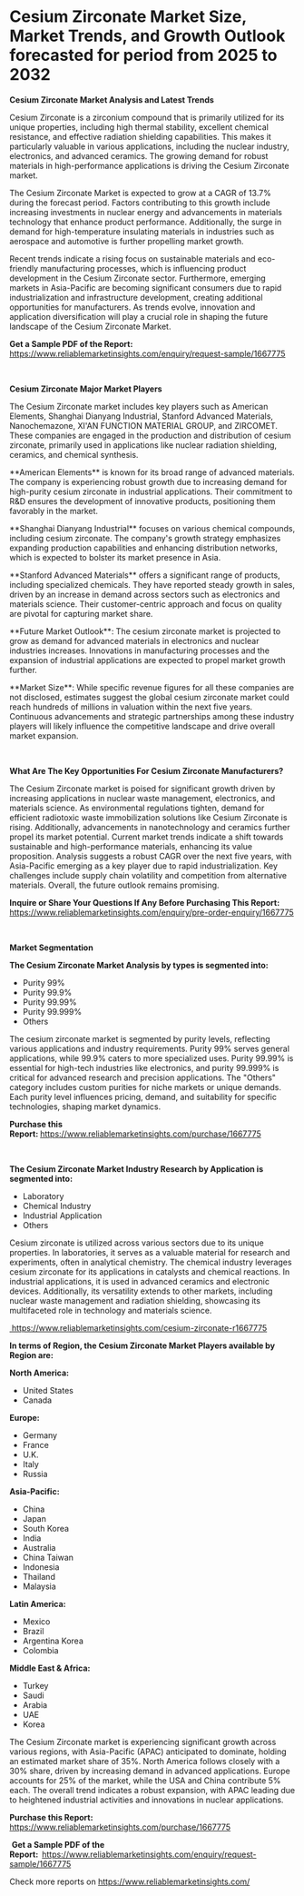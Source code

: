 <p><h1>Cesium Zirconate Market Size, Market Trends, and Growth Outlook forecasted for period from 2025 to 2032</h1></p><p><strong>Cesium Zirconate Market Analysis and Latest Trends</strong></p>
<p><p>Cesium Zirconate is a zirconium compound that is primarily utilized for its unique properties, including high thermal stability, excellent chemical resistance, and effective radiation shielding capabilities. This makes it particularly valuable in various applications, including the nuclear industry, electronics, and advanced ceramics. The growing demand for robust materials in high-performance applications is driving the Cesium Zirconate market.</p><p>The Cesium Zirconate Market is expected to grow at a CAGR of 13.7% during the forecast period. Factors contributing to this growth include increasing investments in nuclear energy and advancements in materials technology that enhance product performance. Additionally, the surge in demand for high-temperature insulating materials in industries such as aerospace and automotive is further propelling market growth.</p><p>Recent trends indicate a rising focus on sustainable materials and eco-friendly manufacturing processes, which is influencing product development in the Cesium Zirconate sector. Furthermore, emerging markets in Asia-Pacific are becoming significant consumers due to rapid industrialization and infrastructure development, creating additional opportunities for manufacturers. As trends evolve, innovation and application diversification will play a crucial role in shaping the future landscape of the Cesium Zirconate Market.</p></p>
<p><strong>Get a Sample PDF of the Report:&nbsp;</strong> <a href="https://www.reliablemarketinsights.com/enquiry/request-sample/1667775?utm_campaign=1937&utm_medium=2&utm_source=Github&utm_content=ia&utm_term=08032025&utm_id=cesium-zirconate">https://www.reliablemarketinsights.com/enquiry/request-sample/1667775</a></p>
<p>&nbsp;</p>
<p><strong>Cesium Zirconate Major Market Players</strong></p>
<p><p>The Cesium Zirconate market includes key players such as American Elements, Shanghai Dianyang Industrial, Stanford Advanced Materials, Nanochemazone, XI'AN FUNCTION MATERIAL GROUP, and ZIRCOMET. These companies are engaged in the production and distribution of cesium zirconate, primarily used in applications like nuclear radiation shielding, ceramics, and chemical synthesis.</p><p>**American Elements** is known for its broad range of advanced materials. The company is experiencing robust growth due to increasing demand for high-purity cesium zirconate in industrial applications. Their commitment to R&D ensures the development of innovative products, positioning them favorably in the market. </p><p>**Shanghai Dianyang Industrial** focuses on various chemical compounds, including cesium zirconate. The company's growth strategy emphasizes expanding production capabilities and enhancing distribution networks, which is expected to bolster its market presence in Asia.</p><p>**Stanford Advanced Materials** offers a significant range of products, including specialized chemicals. They have reported steady growth in sales, driven by an increase in demand across sectors such as electronics and materials science. Their customer-centric approach and focus on quality are pivotal for capturing market share.</p><p>**Future Market Outlook**: The cesium zirconate market is projected to grow as demand for advanced materials in electronics and nuclear industries increases. Innovations in manufacturing processes and the expansion of industrial applications are expected to propel market growth further.</p><p>**Market Size**: While specific revenue figures for all these companies are not disclosed, estimates suggest the global cesium zirconate market could reach hundreds of millions in valuation within the next five years. Continuous advancements and strategic partnerships among these industry players will likely influence the competitive landscape and drive overall market expansion.</p></p>
<p>&nbsp;</p>
<p><strong>What Are The Key Opportunities For Cesium Zirconate Manufacturers?</strong></p>
<p><p>The Cesium Zirconate market is poised for significant growth driven by increasing applications in nuclear waste management, electronics, and materials science. As environmental regulations tighten, demand for efficient radiotoxic waste immobilization solutions like Cesium Zirconate is rising. Additionally, advancements in nanotechnology and ceramics further propel its market potential. Current market trends indicate a shift towards sustainable and high-performance materials, enhancing its value proposition. Analysis suggests a robust CAGR over the next five years, with Asia-Pacific emerging as a key player due to rapid industrialization. Key challenges include supply chain volatility and competition from alternative materials. Overall, the future outlook remains promising.</p></p>
<p><strong>Inquire or Share Your Questions If Any Before Purchasing This Report:</strong> <a href="https://www.reliablemarketinsights.com/enquiry/pre-order-enquiry/1667775?utm_campaign=1937&utm_medium=2&utm_source=Github&utm_content=ia&utm_term=08032025&utm_id=cesium-zirconate">https://www.reliablemarketinsights.com/enquiry/pre-order-enquiry/1667775</a></p>
<p>&nbsp;</p>
<p><strong>Market Segmentation</strong></p>
<p><strong>The Cesium Zirconate Market Analysis by types is segmented into:</strong></p>
<p><ul><li>Purity 99%</li><li>Purity 99.9%</li><li>Purity 99.99%</li><li>Purity 99.999%</li><li>Others</li></ul></p>
<p><p>The cesium zirconate market is segmented by purity levels, reflecting various applications and industry requirements. Purity 99% serves general applications, while 99.9% caters to more specialized uses. Purity 99.99% is essential for high-tech industries like electronics, and purity 99.999% is critical for advanced research and precision applications. The "Others" category includes custom purities for niche markets or unique demands. Each purity level influences pricing, demand, and suitability for specific technologies, shaping market dynamics.</p></p>
<p><strong>Purchase this Report:&nbsp;</strong><a href="https://www.reliablemarketinsights.com/purchase/1667775?utm_campaign=1937&utm_medium=2&utm_source=Github&utm_content=ia&utm_term=08032025&utm_id=cesium-zirconate">https://www.reliablemarketinsights.com/purchase/1667775</a></p>
<p>&nbsp;</p>
<p><strong>The Cesium Zirconate Market Industry Research by Application is segmented into:</strong></p>
<p><ul><li>Laboratory</li><li>Chemical Industry</li><li>Industrial Application</li><li>Others</li></ul></p>
<p><p>Cesium zirconate is utilized across various sectors due to its unique properties. In laboratories, it serves as a valuable material for research and experiments, often in analytical chemistry. The chemical industry leverages cesium zirconate for its applications in catalysts and chemical reactions. In industrial applications, it is used in advanced ceramics and electronic devices. Additionally, its versatility extends to other markets, including nuclear waste management and radiation shielding, showcasing its multifaceted role in technology and materials science.</p></p>
<p><a href="https://www.reliablemarketinsights.com/cesium-zirconate-r1667775?utm_campaign=1937&utm_medium=2&utm_source=Github&utm_content=ia&utm_term=08032025&utm_id=cesium-zirconate">&nbsp;https://www.reliablemarketinsights.com/cesium-zirconate-r1667775</a></p>
<p><strong>In terms of Region, the Cesium Zirconate Market Players available by Region are:</strong></p>
<p>
    <p> <strong> North America: </strong>
        <ul>
            <li>United States</li>
            <li>Canada</li>
        </ul>
        </p> 
    <p> <strong> Europe: </strong>
        <ul>
            <li>Germany</li>
            <li>France</li>
            <li>U.K.</li>
            <li>Italy</li>
            <li>Russia</li>
        </ul>
        </p> 
    <p> <strong> Asia-Pacific: </strong>
        <ul>
            <li>China</li>
            <li>Japan</li>
            <li>South Korea</li>
            <li>India</li>
            <li>Australia</li>
            <li>China Taiwan</li>
            <li>Indonesia</li>
            <li>Thailand</li>
            <li>Malaysia</li>
        </ul>
        </p> 
    <p> <strong> Latin America: </strong>
        <ul>
            <li>Mexico</li>
            <li>Brazil</li>
            <li>Argentina Korea</li>
            <li>Colombia</li>
        </ul>
        </p> 
    <p> <strong> Middle East & Africa: </strong>
        <ul>
            <li>Turkey</li>
            <li>Saudi</li>
            <li>Arabia</li>
            <li>UAE</li>
            <li>Korea</li>
        </ul>
    </p>
    </p>
<p><p>The Cesium Zirconate market is experiencing significant growth across various regions, with Asia-Pacific (APAC) anticipated to dominate, holding an estimated market share of 35%. North America follows closely with a 30% share, driven by increasing demand in advanced applications. Europe accounts for 25% of the market, while the USA and China contribute 5% each. The overall trend indicates a robust expansion, with APAC leading due to heightened industrial activities and innovations in nuclear applications.</p></p>
<p><strong>Purchase this Report: </strong><a href="https://www.reliablemarketinsights.com/purchase/1667775?utm_campaign=1937&utm_medium=2&utm_source=Github&utm_content=ia&utm_term=08032025&utm_id=cesium-zirconate">https://www.reliablemarketinsights.com/purchase/1667775</a></p>
<p>&nbsp;<strong>Get a Sample PDF of the Report:&nbsp;&nbsp;</strong><a href="https://www.reliablemarketinsights.com/enquiry/request-sample/1667775?utm_campaign=1937&utm_medium=2&utm_source=Github&utm_content=ia&utm_term=08032025&utm_id=cesium-zirconate">https://www.reliablemarketinsights.com/enquiry/request-sample/1667775</a></p>
<p><strong></strong></p>
<p>Check more reports on <a href="https://www.reliablemarketinsights.com/?utm_campaign=1937&utm_medium=2&utm_source=Github&utm_content=ia&utm_term=08032025&utm_id=cesium-zirconate">https://www.reliablemarketinsights.com/</a></p>